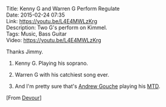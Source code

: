 Title: Kenny G and Warren G Perform Regulate  
Date: 2015-02-24 07:35  
Link: https://youtu.be/L4E4MWLzKrg  
Description: Two G's perform on Kimmel.  
Tags: Music, Bass Guitar  
Video: https://youtu.be/L4E4MWLzKrg  

Thanks Jimmy.

1. Kenny G. Playing his soprano.

2. Warren G with his catchiest song ever.

3. And I'm pretty sure that's [Andrew Gouche][twitter] playing his [MTD][musiciansfriend].

[From [Devour][devour]]

[devour]: http://devour.com/video/kenny-g-and-warren-g-perform-regulate/ "Source post on Devour"
[musiciansfriend]: http://www.musiciansfriend.com/bass/mtd-kingston-andrew-gouche-signature-6-string-electric-bass "Andrew Gouche's MTD on Musician's Friend"
[twitter]: https://twitter.com/andrewgouche "Andrew Gouche on Twitter"